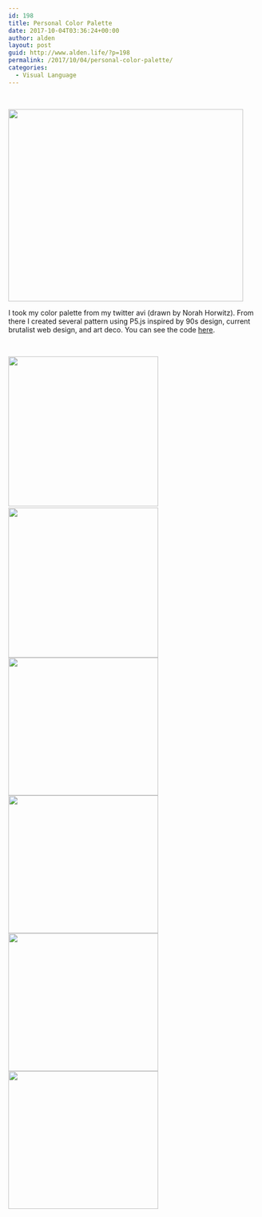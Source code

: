 ```yaml
---
id: 198
title: Personal Color Palette
date: 2017-10-04T03:36:24+00:00
author: alden
layout: post
guid: http://www.alden.life/?p=198
permalink: /2017/10/04/personal-color-palette/
categories:
  - Visual Language
---
```

&nbsp;

<img class="alignnone wp-image-206 size-full" src="http://www.alden.life/wp-content/uploads/2017/10/Reference.png" alt="" width="470" height="385" srcset="http://www.alden.life/wp-content/uploads/2017/10/Reference.png 470w, http://www.alden.life/wp-content/uploads/2017/10/Reference-300x246.png 300w" sizes="(max-width: 470px) 100vw, 470px" />

I took my color palette from my twitter avi (drawn by Norah Horwitz). From there I created several pattern using P5.js inspired by 90s design, current brutalist web design, and art deco. You can see the code [here](https://github.com/miamiww/VisualLanguage/tree/master/Week4).

&nbsp;

<img class="alignnone size-medium wp-image-200" src="http://www.alden.life/wp-content/uploads/2017/10/dotPattern-300x300.png" alt="" width="300" height="300" srcset="http://www.alden.life/wp-content/uploads/2017/10/dotPattern-300x300.png 300w, http://www.alden.life/wp-content/uploads/2017/10/dotPattern-150x150.png 150w, http://www.alden.life/wp-content/uploads/2017/10/dotPattern.png 400w" sizes="(max-width: 300px) 100vw, 300px" /> <img class="alignnone size-medium wp-image-199" style="font-size: 1rem;" src="http://www.alden.life/wp-content/uploads/2017/10/Chomp-300x300.png" alt="" width="300" height="300" srcset="http://www.alden.life/wp-content/uploads/2017/10/Chomp-300x300.png 300w, http://www.alden.life/wp-content/uploads/2017/10/Chomp-150x150.png 150w, http://www.alden.life/wp-content/uploads/2017/10/Chomp.png 400w" sizes="(max-width: 300px) 100vw, 300px" /> <img class="alignnone size-medium wp-image-201" style="font-size: 1rem;" src="http://www.alden.life/wp-content/uploads/2017/10/Grid-300x276.png" alt="" width="300" height="276" srcset="http://www.alden.life/wp-content/uploads/2017/10/Grid-300x276.png 300w, http://www.alden.life/wp-content/uploads/2017/10/Grid.png 477w" sizes="(max-width: 300px) 100vw, 300px" /> <img class="alignnone size-medium wp-image-202" style="font-size: 1rem;" src="http://www.alden.life/wp-content/uploads/2017/10/grid2-300x276.png" alt="" width="300" height="276" srcset="http://www.alden.life/wp-content/uploads/2017/10/grid2-300x276.png 300w, http://www.alden.life/wp-content/uploads/2017/10/grid2.png 477w" sizes="(max-width: 300px) 100vw, 300px" /> <img class="alignnone size-medium wp-image-203" style="font-size: 1rem;" src="http://www.alden.life/wp-content/uploads/2017/10/moons-300x276.png" alt="" width="300" height="276" srcset="http://www.alden.life/wp-content/uploads/2017/10/moons-300x276.png 300w, http://www.alden.life/wp-content/uploads/2017/10/moons.png 477w" sizes="(max-width: 300px) 100vw, 300px" /><img class="alignnone size-medium wp-image-204" style="font-size: 1rem;" src="http://www.alden.life/wp-content/uploads/2017/10/pattern3-300x276.png" alt="" width="300" height="276" srcset="http://www.alden.life/wp-content/uploads/2017/10/pattern3-300x276.png 300w, http://www.alden.life/wp-content/uploads/2017/10/pattern3.png 477w" sizes="(max-width: 300px) 100vw, 300px" />